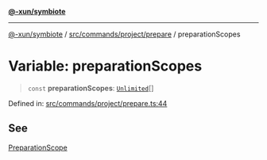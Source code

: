 [**@-xun/symbiote**](../../../../../README.md)

***

[@-xun/symbiote](../../../../../README.md) / [src/commands/project/prepare](../README.md) / preparationScopes

# Variable: preparationScopes

> `const` **preparationScopes**: [`Unlimited`](../../../../configure/enumerations/UnlimitedGlobalScope.md#unlimited)[]

Defined in: [src/commands/project/prepare.ts:44](https://github.com/Xunnamius/symbiote/blob/15958ef64db3e6bbd3a724cff425dee47b08713b/src/commands/project/prepare.ts#L44)

## See

[PreparationScope](../../../../configure/enumerations/UnlimitedGlobalScope.md)
